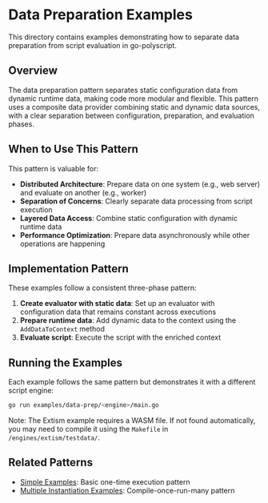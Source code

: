 # Data Preparation Examples

This directory contains examples demonstrating how to separate data preparation from script evaluation in go-polyscript.

## Overview

The data preparation pattern separates static configuration data from dynamic runtime data, making code more modular and flexible. This pattern uses a composite data provider combining static and dynamic data sources, with a clear separation between configuration, preparation, and evaluation phases.

## When to Use This Pattern

This pattern is valuable for:

- **Distributed Architecture**: Prepare data on one system (e.g., web server) and evaluate on another (e.g., worker)
- **Separation of Concerns**: Clearly separate data processing from script execution
- **Layered Data Access**: Combine static configuration with dynamic runtime data
- **Performance Optimization**: Prepare data asynchronously while other operations are happening

## Implementation Pattern

These examples follow a consistent three-phase pattern:

1. **Create evaluator with static data**: Set up an evaluator with configuration data that remains constant across executions
2. **Prepare runtime data**: Add dynamic data to the context using the `AddDataToContext` method
3. **Evaluate script**: Execute the script with the enriched context

## Running the Examples

Each example follows the same pattern but demonstrates it with a different script engine:

```bash
go run examples/data-prep/<engine>/main.go
```

Note: The Extism example requires a WASM file. If not found automatically, you may need to compile it using the `Makefile` in `/engines/extism/testdata/`.

## Related Patterns

- [Simple Examples](/examples/simple): Basic one-time execution pattern
- [Multiple Instantiation Examples](/examples/multiple-instantiation): Compile-once-run-many pattern